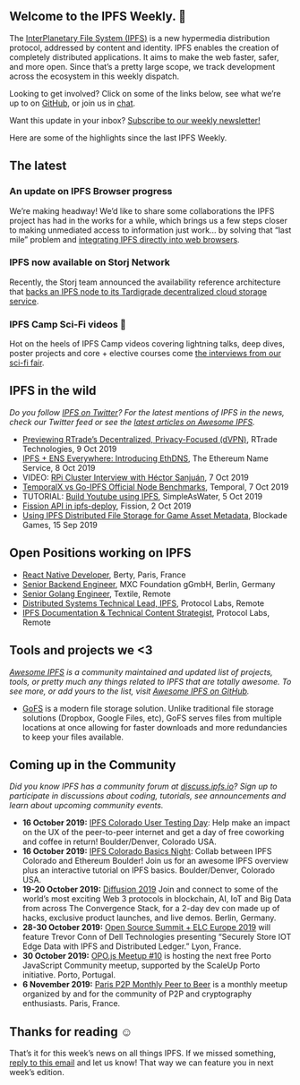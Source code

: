 ## Welcome to the IPFS Weekly. 👋

The [InterPlanetary File System (IPFS)](https://ipfs.io/) is a new hypermedia distribution protocol, addressed by content and identity. IPFS enables the creation of completely distributed applications. It aims to make the web faster, safer, and more open. Since that’s a pretty large scope, we track development across the ecosystem in this weekly dispatch.

Looking to get involved? Click on some of the links below, see what we’re up to on [GitHub](https://github.com/ipfs), or join us in [chat](https://riot.im/app/#/room/#ipfs:matrix.org).
 
Want this update in your inbox? [Subscribe to our weekly newsletter!](http://eepurl.com/gL2Pi5)

Here are some of the highlights since the last IPFS Weekly.


## The latest

### An update on IPFS Browser progress

We’re making headway! We’d like to share some collaborations the IPFS project has had in the works for a while, which brings us a few steps closer to making unmediated access to information just work… by solving that “last mile” problem and [integrating IPFS directly into web browsers](https://blog.ipfs.io/2019-10-08-ipfs-browsers-update/).

### IPFS now available on Storj Network

Recently, the Storj team announced the availability reference architecture that [backs an IPFS node to its Tardigrade decentralized cloud storage service](https://www.cryptoninjas.net/2019/10/07/ipfs-now-available-on-storj-network/).

### IPFS Camp Sci-Fi videos 🧬
Hot on the heels of IPFS Camp videos covering lightning talks, deep dives, poster projects and core + elective courses come [the interviews from our sci-fi fair](https://ipfs.io/blog/2019-10-03-ipfs-camp-sci-fi-fair-videos/).


## IPFS in the wild
*Do you follow [IPFS on Twitter](https://twitter.com/IPFSbot)? For the latest mentions of IPFS in the news, check our Twitter feed or see the [latest articles on Awesome IPFS](https://awesome.ipfs.io/articles/).* 

+ [Previewing RTrade’s Decentralized, Privacy-Focused (dVPN)](https://medium.com/rtrade-technologies/previewing-rtrades-decentralized-privacy-focused-dvpn-35073b683f0c), RTrade Technologies, 9 Oct 2019
+ [IPFS + ENS Everywhere: Introducing EthDNS](https://medium.com/the-ethereum-name-service/ethdns-9d56298fa38a), The Ethereum Name Service, 8 Oct 2019
+ VIDEO: [RPi Cluster Interview with Héctor Sanjuán](https://www.youtube.com/watch?time_continue=3&v=u0n_pBjTYG8), 7 Oct 2019
+ [TemporalX vs Go-IPFS Official Node Benchmarks](https://medium.com/temporal-cloud/temporalx-vs-go-ipfs-official-node-benchmarks-8457037a77cf), Temporal, 7 Oct 2019
+ TUTORIAL: [Build Youtube using IPFS](https://simpleaswater.com/ipfs/tutorials/youtube_on_ipfs?ref=twitter_youtube_on_ipfs), SimpleAsWater, 5 Oct 2019
+ [Fission API in ipfs-deploy](https://dev.to/fission/fission-api-in-ipfs-deploy-1e1e), Fission, 2 Oct 2019
+ [Using IPFS Distributed File Storage for Game Asset Metadata](https://medium.com/blockadegames/using-ipfs-distributed-file-storage-for-game-asset-metadata-aac4478e3063), Blockade Games, 15 Sep 2019


## Open Positions working on IPFS

+ [React Native Developer](https://berty.tech/jobs/react-native-developer/), Berty, Paris, France
+ [Senior Backend Engineer](https://www.golangprojects.com/golang-go-job-dcr-Senior-Backend-Engineer-Berlin-MXC-Foundation-gGmbH.html), MXC Foundation gGmbH, Berlin, Germany
+ [Senior Golang Engineer](https://www.golangprojects.com/golang-go-job-def-Senior-Golang-Engineer-Remote-Textile.html), Textile, Remote
+ [Distributed Systems Technical Lead, IPFS](https://jobs.lever.co/protocol/9283f9b0-de64-4e1f-a221-5d02b0202198), Protocol Labs, Remote
+ [IPFS Documentation & Technical Content Strategist](https://jobs.lever.co/protocol/e7db2c84-afd7-44a4-9a27-449c751d8289), Protocol Labs, Remote


## Tools and projects we <3
*[Awesome IPFS](https://awesome.ipfs.io/) is a community maintained and updated list of projects, tools, or pretty much any things related to IPFS that are totally awesome. To see more, or add yours to the list, visit [Awesome IPFS on GitHub](https://github.com/ipfs/awesome-ipfs).* 

+ [GoFS](https://gofs.io/) is a modern file storage solution. Unlike traditional file storage solutions (Dropbox, Google Files, etc), GoFS serves files from multiple locations at once allowing for faster downloads and more redundancies to keep your files available.


## Coming up in the Community
*Did you know IPFS has a community forum at [discuss.ipfs.io](https://discuss.ipfs.io/)? Sign up to participate in discussions about coding, tutorials, see announcements and learn about upcoming community events.*

+ **16 October 2019:** [IPFS Colorado User Testing Day](https://www.meetup.com/IPFS-Colorado/events/264964856): Help make an impact on the UX of the peer-to-peer internet and get a day of free coworking and coffee in return! Boulder/Denver, Colorado USA.
+ **16 October 2019:** [IPFS Colorado Basics Night](https://www.meetup.com/IPFS-Colorado/events/265003484): Collab between IPFS Colorado and Ethereum Boulder! Join us for an awesome IPFS overview plus an interactive tutorial on IPFS basics. Boulder/Denver, Colorado USA.
+ **19-20 October 2019:** [Diffusion 2019](https://diffusion.events/) Join and connect to some of the world’s most exciting Web 3 protocols in blockchain, AI, IoT and Big Data from across The Convergence Stack, for a 2-day dev con made up of hacks, exclusive product launches, and live demos. Berlin, Germany.
+ **28-30 October 2019:** [Open Source Summit + ELC Europe 2019](https://osseu19.sched.com/event/TLD8) will feature Trevor Conn of Dell Technologies presenting “Securely Store IOT Edge Data with IPFS and Distributed Ledger.” Lyon, France.
+ **30 October 2019:** [OPO.js Meetup #10](https://www.meetup.com/opo-js/events/265502030/) is hosting the next free Porto JavaScript Community meetup, supported by the ScaleUp Porto initiative. Porto, Portugal.
+ **6 November 2019:** [Paris P2P Monthly Peer to Beer](https://p2p.paris/en/event/monthly-3/) is a monthly meetup organized by and for the community of P2P and cryptography enthusiasts. Paris, France. 


## Thanks for reading ☺️

That’s it for this week’s news on all things IPFS. If we missed something, [reply to this email](mailto:newsletter@ipfs.io) and let us know! That way we can feature you in next week’s edition. 
